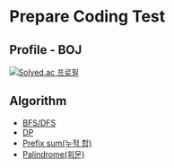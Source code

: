 # Prepare Coding Test

## Profile - BOJ

[![Solved.ac
프로필](http://mazassumnida.wtf/api/v2/generate_badge?boj=protoss1111)](https://solved.ac/protoss1111)


## Algorithm
- [BFS/DFS](https://whitehairhan.tistory.com/204?category=1000781) 
- [DP](https://whitehairhan.tistory.com/266?category=1000781)
- [Prefix sum(누적 합)](https://whitehairhan.tistory.com/323?category=1000781)
- [Palindrome(회문)](https://whitehairhan.tistory.com/327?category=1000781)
